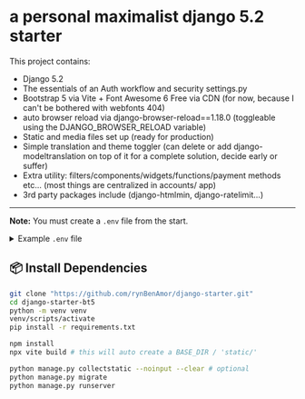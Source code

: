 # a personal maximalist django 5.2 starter

This project contains:

- Django 5.2
- The essentials of an Auth workflow and security settings.py
- Bootstrap 5 via Vite + Font Awesome 6 Free via CDN (for now, because I can't be bothered with webfonts 404)
- auto browser reload via django-browser-reload==1.18.0 (toggleable using the DJANGO_BROWSER_RELOAD variable)
- Static and media files set up (ready for production)
- Simple translation and theme toggler (can delete or add django-modeltranslation on top of it for a complete solution, decide early or suffer)
- Extra utility: filters/components/widgets/functions/payment methods etc... (most things are centralized in accounts/ app)
- 3rd party packages include (django-htmlmin, django-ratelimit...)

---

**Note:** You must create a `.env` file from the start.

<details>
<summary>Example <code>.env</code> file</summary>

```env
EMAIL_HOST_USER="fake@fake.fake"
DEFAULT_FROM_EMAIL="fake@fake.fake"
EMAIL_HOST_PASSWORD="fake app password"
EMAIL_PORT=587

DJANGO_IS_PRODUCTION=False
# You can use: python -c 'from django.core.management.utils import get_random_secret_key; print(get_random_secret_key())'
DJANGO_SECRET_KEY="django-insecure-r01(sc^4!ugxu##tmb*q&5l!@o7tejc3#%50mh9nn6od3hss#c"
DJANGO_ADMIN_EMAILS="admin1.fake.fake,admin2.fake.fake"
DJANGO_BROWSER_RELOAD=True
DJANGO_ALLOWED_HOSTS=localhost,127.0.0.1,

DB_TYPE='sqlite'
DB_NAME=''
DB_USER=''
DB_PASSWORD=''
# Use "db" if Django is run inside Docker, else "host.docker.internal" or "localhost"
DB_HOST=localhost
DB_PORT=5432

FLOUCI_APP_SECRET=''
FLOUCI_APP_TOKEN=''

PAYMEE_API_KEY=''

```
</details>

## 📦 Install Dependencies

```bash
git clone "https://github.com/rynBenAmor/django-starter.git"
cd django-starter-bt5
python -m venv venv
venv/scripts/activate
pip install -r requirements.txt

npm install
npx vite build # this will auto create a BASE_DIR / 'static/'

python manage.py collectstatic --noinput --clear # optional
python manage.py migrate
python manage.py runserver
```